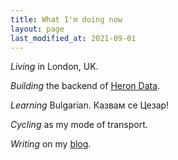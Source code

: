 ```yaml
---
title: What I'm doing now
layout: page
last_modified_at: 2021-09-01
---
```


_Living_ in London, UK.

_Building_ the backend of [Heron Data](https://herondata.io).

_Learning_ Bulgarian. Казвам се Цезар!

_Cycling_ as my mode of transport.

_Writing_ on my [blog](/blog).
